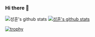 ### Hi there 👋

![성훈's github stats](https://github-readme-stats.vercel.app/api?username=shunn2&show_icons=true)
[![성훈's github stats](https://github-readme-stats.vercel.app/api/top-langs/?username=shunn2&show_icons=true&hide_border=true&title_color=004386&icon_color=004386&layout=compact)](https://github.com/shunn2)

[![trophy](https://github-profile-trophy.vercel.app/?username=shunn2&row=1&column=5)](https://github.com/ryo-ma/github-profile-trophy)
